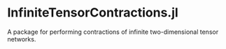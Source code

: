 # InfiniteTensorContractions.jl

A package for performing contractions of infinite two-dimensional tensor networks.
